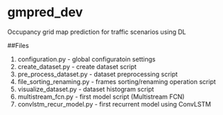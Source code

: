 # gmpred_dev
Occupancy grid map prediction for traffic scenarios using DL

##Files
1. configuration.py - global configuratoin settings
2. create_dataset.py - create dataset script
3. pre_process_dataset.py - dataset preprocessing script
4. file_sorting_renaming.py - frames sorting/renaming operation script
5. visualize_dataset.py - dataset histogram script
6. multistream_fcn.py - first model script (Multistream FCN)
7. convlstm_recur_model.py - first recurrent model using ConvLSTM
